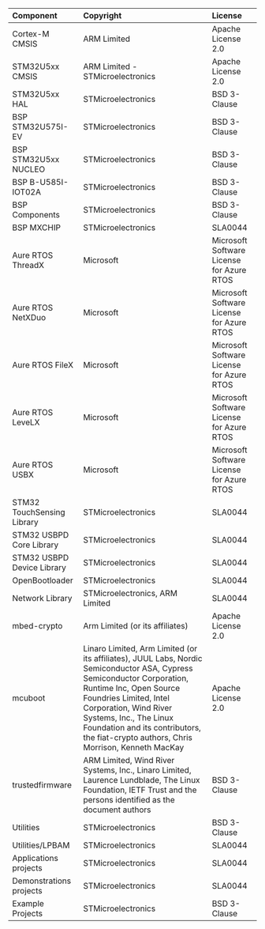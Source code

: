 | Component                       | Copyright                                                          | License                                       |
|:---------                       |:----------                                                         |:-------                                       |
| Cortex-M CMSIS                  | ARM Limited                                                        | Apache License 2.0                            |
| STM32U5xx CMSIS                 | ARM Limited - STMicroelectronics                                   | Apache License 2.0                            |                                               
| STM32U5xx HAL                   | STMicroelectronics                                                 | BSD 3-Clause                                  |
| BSP STM32U575I-EV               | STMicroelectronics                                                 | BSD 3-Clause                                  |
| BSP STM32U5xx NUCLEO            | STMicroelectronics                                                 | BSD 3-Clause                                  |
| BSP B-U585I-IOT02A              | STMicroelectronics                                                 | BSD 3-Clause                                  |
| BSP Components                  | STMicroelectronics                                                 | BSD 3-Clause                                  |
| BSP MXCHIP                      | STMicroelectronics                                                 | SLA0044                                       |
| Aure RTOS ThreadX               | Microsoft                                                          | Microsoft Software License for Azure RTOS     |
| Aure RTOS NetXDuo               | Microsoft                                                          | Microsoft Software License for Azure RTOS     |
| Aure RTOS FileX                 | Microsoft                                                          | Microsoft Software License for Azure RTOS     |
| Aure RTOS LeveLX                | Microsoft                                                          | Microsoft Software License for Azure RTOS     |
| Aure RTOS USBX                  | Microsoft                                                          | Microsoft Software License for Azure RTOS     |
| STM32 TouchSensing Library      | STMicroelectronics                                                 | SLA0044                                       |
| STM32 USBPD Core Library        | STMicroelectronics                                                 | SLA0044                                       |
| STM32 USBPD Device Library      | STMicroelectronics                                                 | SLA0044                                       |
| OpenBootloader                  | STMicroelectronics                                                 | SLA0044                                       |
| Network Library                 | STMicroelectronics, ARM Limited                                    | SLA0044                                       |
| mbed-crypto                     | Arm Limited (or its affiliates)                                    | Apache License 2.0                            |
| mcuboot                         | Linaro Limited, Arm Limited (or its affiliates), JUUL Labs, Nordic Semiconductor ASA, Cypress Semiconductor Corporation,  Runtime Inc, Open Source Foundries Limited,  Intel Corporation,  Wind River Systems, Inc., The Linux Foundation and its contributors,  the fiat-crypto authors, Chris Morrison,  Kenneth MacKay | Apache License 2.0                            |
| trustedfirmware                 | ARM Limited, Wind River Systems, Inc., Linaro Limited, Laurence Lundblade, The Linux Foundation, IETF Trust and the persons identified as the document authors                                                                                                                                                            | BSD 3-Clause                                  |
| Utilities                       | STMicroelectronics                                                 | BSD 3-Clause                                  |
| Utilities/LPBAM                 | STMicroelectronics                                                 | SLA0044                                       |
| Applications projects           | STMicroelectronics                                                 | SLA0044                                       |   
| Demonstrations projects         | STMicroelectronics                                                 | SLA0044                                       |   
| Example Projects                | STMicroelectronics                                                 | BSD 3-Clause                                  |
